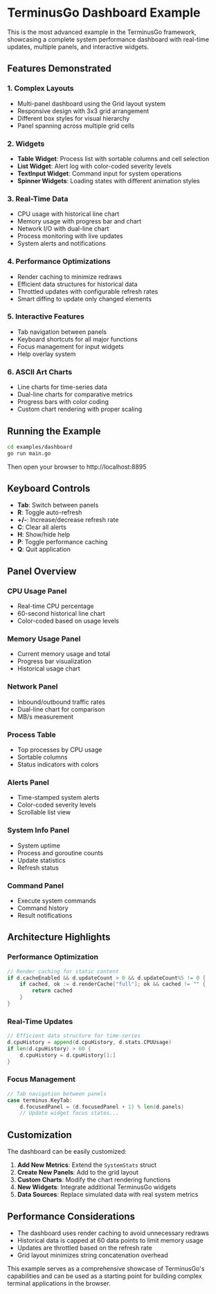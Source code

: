 # TerminusGo Dashboard Example

This is the most advanced example in the TerminusGo framework, showcasing a complete system performance dashboard with real-time updates, multiple panels, and interactive widgets.

## Features Demonstrated

### 1. **Complex Layouts**
- Multi-panel dashboard using the Grid layout system
- Responsive design with 3x3 grid arrangement
- Different box styles for visual hierarchy
- Panel spanning across multiple grid cells

### 2. **Widgets**
- **Table Widget**: Process list with sortable columns and cell selection
- **List Widget**: Alert log with color-coded severity levels
- **TextInput Widget**: Command input for system operations
- **Spinner Widgets**: Loading states with different animation styles

### 3. **Real-Time Data**
- CPU usage with historical line chart
- Memory usage with progress bar and chart
- Network I/O with dual-line chart
- Process monitoring with live updates
- System alerts and notifications

### 4. **Performance Optimizations**
- Render caching to minimize redraws
- Efficient data structures for historical data
- Throttled updates with configurable refresh rates
- Smart diffing to update only changed elements

### 5. **Interactive Features**
- Tab navigation between panels
- Keyboard shortcuts for all major functions
- Focus management for input widgets
- Help overlay system

### 6. **ASCII Art Charts**
- Line charts for time-series data
- Dual-line charts for comparative metrics
- Progress bars with color coding
- Custom chart rendering with proper scaling

## Running the Example

```bash
cd examples/dashboard
go run main.go
```

Then open your browser to http://localhost:8895

## Keyboard Controls

- **Tab**: Switch between panels
- **R**: Toggle auto-refresh
- **+/-**: Increase/decrease refresh rate
- **C**: Clear all alerts
- **H**: Show/hide help
- **P**: Toggle performance caching
- **Q**: Quit application

## Panel Overview

### CPU Usage Panel
- Real-time CPU percentage
- 60-second historical line chart
- Color-coded based on usage levels

### Memory Usage Panel
- Current memory usage and total
- Progress bar visualization
- Historical usage chart

### Network Panel
- Inbound/outbound traffic rates
- Dual-line chart for comparison
- MB/s measurement

### Process Table
- Top processes by CPU usage
- Sortable columns
- Status indicators with colors

### Alerts Panel
- Time-stamped system alerts
- Color-coded severity levels
- Scrollable list view

### System Info Panel
- System uptime
- Process and goroutine counts
- Update statistics
- Refresh status

### Command Panel
- Execute system commands
- Command history
- Result notifications

## Architecture Highlights

### Performance Optimization
```go
// Render caching for static content
if d.cacheEnabled && d.updateCount > 0 && d.updateCount%5 != 0 {
    if cached, ok := d.renderCache["full"]; ok && cached != "" {
        return cached
    }
}
```

### Real-Time Updates
```go
// Efficient data structure for time-series
d.cpuHistory = append(d.cpuHistory, d.stats.CPUUsage)
if len(d.cpuHistory) > 60 {
    d.cpuHistory = d.cpuHistory[1:]
}
```

### Focus Management
```go
// Tab navigation between panels
case terminus.KeyTab:
    d.focusedPanel = (d.focusedPanel + 1) % len(d.panels)
    // Update widget focus states...
```

## Customization

The dashboard can be easily customized:

1. **Add New Metrics**: Extend the `SystemStats` struct
2. **Create New Panels**: Add to the grid layout
3. **Custom Charts**: Modify the chart rendering functions
4. **New Widgets**: Integrate additional TerminusGo widgets
5. **Data Sources**: Replace simulated data with real system metrics

## Performance Considerations

- The dashboard uses render caching to avoid unnecessary redraws
- Historical data is capped at 60 data points to limit memory usage
- Updates are throttled based on the refresh rate
- Grid layout minimizes string concatenation overhead

This example serves as a comprehensive showcase of TerminusGo's capabilities and can be used as a starting point for building complex terminal applications in the browser.